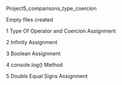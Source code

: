 <p>Project5_comparisons_type_coercion</p>
<p>Empty files created</p>
<p>1 Type Of Operator and Coercion Assignment</p>
<p>2 Infinity Assignment</p>
<p>3 Boolean Assignment</p>
<p>4 console.log() Method</p>
<p>5 Double Equal Signs Assignment</p>
<p></p>
<p></p>
<p></p>
<p></p>
<p></p>